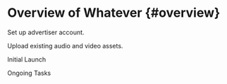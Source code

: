 # Overview of Whatever {#overview}

Set up advertiser account.

Upload existing audio and video assets.

Initial Launch

Ongoing Tasks

<!--
* [Campaign Set-Up](execution/campaign-setup.md)
* [Placement Set-Up](execution/placement-setup.md)
* [Ad Set-Up](execution/ad-unit-setup.md)
* Apply Block List
* [Creating a Conversion Pixel](execution/placement-setup/conversions/conversion-pixel-setup.md)
* [Creating a Custom Segment for retargeting](planning/targeting/retargeting/retargeting-pixel-setup.md)
* Doublecheck your execution with our [Launch Check-List](execution/launch-checklist.md)
-->
